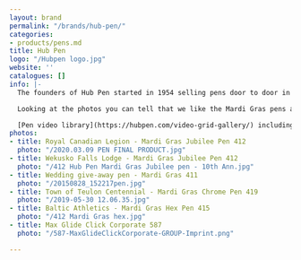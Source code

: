 ```yaml
---
layout: brand
permalink: "/brands/hub-pen/"
categories:
- products/pens.md
title: Hub Pen
logo: "/Hubpen logo.jpg"
website: ''
catalogues: []
info: |-
  The founders of Hub Pen started in 1954 selling pens door to door in Boston, MA.  Hub is a good company to work with quick production times producing over 100 million pens a year.

  Looking at the photos you can tell that we like the Mardi Gras pens and have given away thousands of them.  I have also recently discovered the Max Glide Click Corporate pen which is also very nice to write with.

  [Pen video library](https://hubpen.com/video-grid-gallery/) including the Max Glide Click Corporate and Mardi Gras
photos:
- title: Royal Canadian Legion - Mardi Gras Jubilee Pen 412
  photo: "/2020.03.09 PEN FINAL PRODUCT.jpg"
- title: Wekusko Falls Lodge - Mardi Gras Jubilee Pen 412
  photo: "/412 Hub Pen Mardi Gras Jubilee pen - 10th Ann.jpg"
- title: Wedding give-away pen - Mardi Gras 411
  photo: "/20150828_152217pen.jpg"
- title: Town of Teulon Centennial - Mardi Gras Chrome Pen 419
  photo: "/2019-05-30 12.06.35.jpg"
- title: Baltic Athletics - Mardi Gras Hex Pen 415
  photo: "/412 Mardi Gras hex.jpg"
- title: Max Glide Click Corporate 587
  photo: "/587-MaxGlideClickCorporate-GROUP-Imprint.png"

---
```

